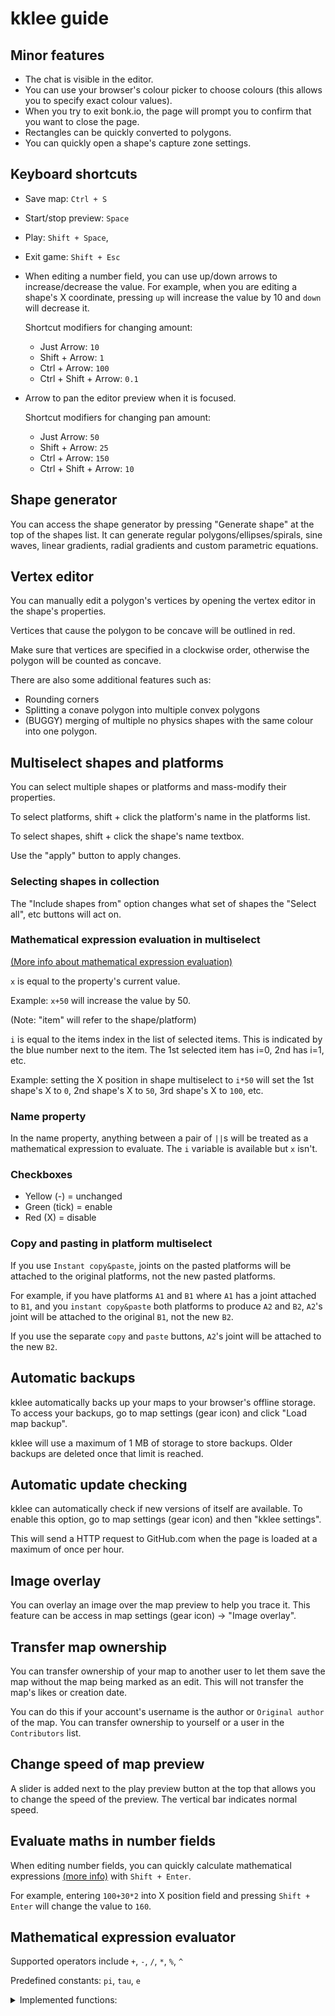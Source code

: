 # kklee guide

## Minor features

- The chat is visible in the editor.
- You can use your browser's colour picker to choose colours (this allows you to
  specify exact colour values).
- When you try to exit bonk.io, the page will prompt you to confirm that you
  want to close the page.
- Rectangles can be quickly converted to polygons.
- You can quickly open a shape's capture zone settings.

## Keyboard shortcuts

- Save map: `Ctrl + S`
- Start/stop preview: `Space`
- Play: `Shift + Space`,
- Exit game: `Shift + Esc`
- When editing a number field, you can use up/down arrows to increase/decrease
  the value. For example, when you are editing a shape's X coordinate, pressing
  `up` will increase the value by 10 and `down` will decrease it.

  Shortcut modifiers for changing amount:

  - Just Arrow: `10`
  - Shift + Arrow: `1`
  - Ctrl + Arrow: `100`
  - Ctrl + Shift + Arrow: `0.1`

- Arrow to pan the editor preview when it is focused.

  Shortcut modifiers for changing pan amount:

  - Just Arrow: `50`
  - Shift + Arrow: `25`
  - Ctrl + Arrow: `150`
  - Ctrl + Shift + Arrow: `10`

## Shape generator

You can access the shape generator by pressing "Generate shape" at the top of
the shapes list. It can generate regular polygons/ellipses/spirals, sine waves,
linear gradients, radial gradients and custom parametric equations.

## Vertex editor

You can manually edit a polygon's vertices by opening the vertex editor in the
shape's properties.

Vertices that cause the polygon to be concave will be outlined in red.

Make sure that vertices are specified in a clockwise order, otherwise the
polygon will be counted as concave.

There are also some additional features such as:

- Rounding corners
- Splitting a conave polygon into multiple convex polygons
- (BUGGY) merging of multiple no physics shapes with the same colour into one
  polygon.

## Multiselect shapes and platforms

You can select multiple shapes or platforms and mass-modify their properties.

To select platforms, shift + click the platform's name in the platforms list.

To select shapes, shift + click the shape's name textbox.

Use the "apply" button to apply changes.

### Selecting shapes in collection

The "Include shapes from" option changes what set of shapes the "Select all",
etc buttons will act on.

### Mathematical expression evaluation in multiselect

[(More info about mathematical expression evaluation)](#mathematical-expression-evaluator)

`x` is equal to the property's current value.

Example: `x+50` will increase the value by 50.

(Note: "item" will refer to the shape/platform)

`i` is equal to the items index in the list of selected items. This
is indicated by the blue number next to the item. The 1st selected item has
i=0, 2nd has i=1, etc.

Example: setting the X position in shape multiselect to `i*50` will set the 1st
shape's X to `0`, 2nd shape's X to `50`, 3rd shape's X to `100`, etc.

### Name property

In the name property, anything between a pair of `||`s will be treated as a
mathematical expression to evaluate. The `i` variable is available but `x`
isn't.

### Checkboxes

- Yellow (-) = unchanged
- Green (tick) = enable
- Red (X) = disable

### Copy and pasting in platform multiselect

If you use `Instant copy&paste`, joints on the pasted platforms will be attached
to the original platforms, not the new pasted platforms.

For example, if you have platforms `A1` and `B1` where `A1` has a joint attached
to `B1`, and you `instant copy&paste` both platforms to produce `A2` and `B2`,
`A2`'s joint will be attached to the original `B1`, not the new `B2`.

If you use the separate `copy` and `paste` buttons, `A2`'s joint will be
attached to the new `B2`.

## Automatic backups

kklee automatically backs up your maps to your browser's offline storage.
To access your backups, go to map settings (gear icon) and click
"Load map backup".

kklee will use a maximum of 1 MB of storage to store backups. Older backups are
deleted once that limit is reached.

## Automatic update checking

kklee can automatically check if new versions of itself are available. To enable
this option, go to map settings (gear icon) and then "kklee settings".

This will send a HTTP request to GitHub.com when the page is loaded at a maximum
of once per hour.

## Image overlay

You can overlay an image over the map preview to help you trace it. This feature
can be access in map settings (gear icon) -> "Image overlay".

## Transfer map ownership

You can transfer ownership of your map to another user to let them save the map
without the map being marked as an edit. This will not transfer the map's likes
or creation date.

You can do this if your account's username is the author or `Original author` of
the map. You can transfer ownership to yourself or a user in the `Contributors`
list.

## Change speed of map preview

A slider is added next to the play preview button at the top that allows you to
change the speed of the preview. The vertical bar indicates normal speed.

## Evaluate maths in number fields

When editing number fields, you can quickly calculate mathematical expressions
[(more info)](#mathematical-expression-evaluator) with `Shift + Enter`.

For example, entering `100+30*2` into X position field and pressing
`Shift + Enter` will change the value to `160`.

## Mathematical expression evaluator

Supported operators include `+`, `-`, `/`, `*`, `%`, `^`

Predefined constants: `pi`, `tau`, `e`

<details>
<summary>Implemented functions:</summary>

**Note:** angles are in radians

- `rand()` - a random number in the range 0 to less than 1
- `abs(x)` - the absolute value of `x`
- `acos(x)` or `arccos(x)` - the arccosine (in radians) of `x`
- `asin(x)` or `arcsin(x)` - the arcsine (in radians) of `x`
- `atan(x)` or `arctan(x)` or `arctg(x)` - the arctangent (in radians) of `x`
- `atan2(x, y)` or `arctan2(x, y)` - the arctangent of the \
  quotient from provided `x` and `y`
- `ceil(x)` - the smallest integer greater than or equal to `x`
- `cos(x)` - the cosine of `x`
- `cosh(x)` - the hyperbolic cosine of `x`
- `deg(x)` - converts `x` in radians to degrees
- `exp(x)` - the exponential function of `x`
- `sgn(x)` - the sign of `x`
- `sqrt(x)` - the square root of `x`
- `sum(x, y, z, ...)` - sum of all passed arguments
- `fac(x)` - the factorial of `x`
- `floor(x)` - the largest integer not greater than `x`
- `ln(x)` - the natural log of `x`
- `log(x)` or `log10(x)` - the common logarithm (base 10) of `x`
- `log2(x)` - the binary logarithm (base 2) of `x`
- `max(x, y, z, ...)` - biggest argument from any number of arguments
- `min(x, y, z, ...)` - smallest argument from any number of arguments
- `ncr(x, y)` or `binom(x, y)` - the number of ways a sample of \
  `y` elements can be obtained from a larger set of `x` distinguishable \
  objects where order does not matter and repetitions are not allowed
- `npr(x, y)` - the number of ways of obtaining an ordered subset of `y` \
  elements from a set of `x` elements
- `rad(x)` - converts `x` in degrees to radians
- `pow(x, y)` - the `x` to the `y` power
- `sin(x)` - the sine of `x`
- `sinh(x)` - the hyperbolic sine of `x`
- `tg(x)` or `tan(x)` - the tangent of `x`
- `tanh(x)` - the hyperbolic tangent of `x`
</details>
